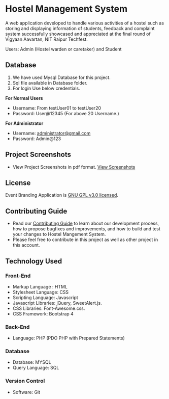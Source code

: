 # Hostel Management System

A web application developed to handle various activities of a hostel such as storing and displaying information of students, feedback and complaint system successfully showcased and appreciated at the final round of Vigyaan Aavartan, NIT Raipur Techfest.

Users:
Admin (Hostel warden or caretaker)
and Student

## Database

1. We have used Mysql Database for this project.
2. Sql file available in Database folder.
3. For login Use below credentials.

**For Normal Users**

- Username: From testUser01 to testUser20
- Password: User@12345 (For above 20 Username.)

**For Administrator**

- Username: administrator@gmail.com
- Password: Admin@123

## Project Screenshots

- View Project Screenshots in pdf format. [View Screenshots](./Project%20Screenshots/PROJECT%20SCREENSHOTS.pdf)

## License

Event Branding Application is [GNU GPL v3.0 licensed](./LICENSE).

## Contributing Guide

- Read our [Contributing Guide](./CONTRIBUTING.md) to learn about our development process, how to propose bugfixes and improvements, and how to build and test your changes to Hostel Mangement System.
- Please feel free to contribute in this project as well as other project in this account.

## Technology Used

### Front-End

- Markup Language : HTML
- Stylesheet Language: CSS
- Scripting Language: Javascript
- Javascript Libraries: jQuery, SweetAlert.js.
- CSS Libraries: Font-Awesome.css.
- CSS Framework: Bootstrap 4

### Back-End

- Language: PHP (PDO PHP with Prepared Statements)

### Database

- Database: MYSQL
- Query Language: SQL

### Version Control

- Software: Git
